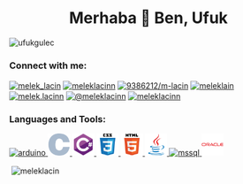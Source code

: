 <h1 align="center">Merhaba 👋 Ben, Ufuk</h1>
<p align="left"> <img src="https://komarev.com/ghpvc/?username=ufukgulec&label=Profile%20views&color=0e75b6&style=flat" alt="ufukgulec" /> </p>

<h3 align="left">Connect with me:</h3>
<p align="left">
<a href="https://twitter.com/melek_lacin" target="blank"><img align="center" src="https://cdn.jsdelivr.net/npm/simple-icons@3.0.1/icons/twitter.svg" alt="melek_lacin" height="30" width="40" /></a>
<a href="https://linkedin.com/in/meleklacinn" target="blank"><img align="center" src="https://cdn.jsdelivr.net/npm/simple-icons@3.0.1/icons/linkedin.svg" alt="meleklacinn" height="30" width="40" /></a>
<a href="https://stackoverflow.com/users/9386212/m-lacin" target="blank"><img align="center" src="https://cdn.jsdelivr.net/npm/simple-icons@3.0.1/icons/stackoverflow.svg" alt="9386212/m-lacin" height="30" width="40" /></a>
<a href="https://kaggle.com/meleklain" target="blank"><img align="center" src="https://cdn.jsdelivr.net/npm/simple-icons@3.0.1/icons/kaggle.svg" alt="meleklain" height="30" width="40" /></a>
<a href="https://instagram.com/melek.lacinn" target="blank"><img align="center" src="https://cdn.jsdelivr.net/npm/simple-icons@3.0.1/icons/instagram.svg" alt="melek.lacinn" height="30" width="40" /></a>
<a href="https://medium.com/@meleklacinn" target="blank"><img align="center" src="https://cdn.jsdelivr.net/npm/simple-icons@3.0.1/icons/medium.svg" alt="@meleklacinn" height="30" width="40" /></a>
<a href="https://www.hackerrank.com/meleklacinn" target="blank"><img align="center" src="https://cdn.jsdelivr.net/npm/simple-icons@3.0.1/icons/hackerrank.svg" alt="meleklacinn" height="30" width="40" /></a>
</p>

<h3 align="left">Languages and Tools:</h3>
<p align="left"> <a href="https://www.arduino.cc/" target="_blank"> <img src="https://cdn.worldvectorlogo.com/logos/arduino-1.svg" alt="arduino" width="40" height="40"/> </a> <a href="https://www.cprogramming.com/" target="_blank"> <img src="https://raw.githubusercontent.com/devicons/devicon/master/icons/c/c-original.svg" alt="c" width="40" height="40"/> </a> <a href="https://www.w3schools.com/cs/" target="_blank"> <img src="https://raw.githubusercontent.com/devicons/devicon/master/icons/csharp/csharp-original.svg" alt="csharp" width="40" height="40"/> </a> <a href="https://www.w3schools.com/css/" target="_blank"> <img src="https://raw.githubusercontent.com/devicons/devicon/master/icons/css3/css3-original-wordmark.svg" alt="css3" width="40" height="40"/> </a> <a href="https://www.w3.org/html/" target="_blank"> <img src="https://raw.githubusercontent.com/devicons/devicon/master/icons/html5/html5-original-wordmark.svg" alt="html5" width="40" height="40"/> </a> <a href="https://www.java.com" target="_blank"> <img src="https://raw.githubusercontent.com/devicons/devicon/master/icons/java/java-original.svg" alt="java" width="40" height="40"/> </a> <a href="https://www.microsoft.com/en-us/sql-server" target="_blank"> <img src="https://cdn.worldvectorlogo.com/logos/microsoft-sql-server.svg" alt="mssql" width="40" height="40"/> </a> <a href="https://www.oracle.com/" target="_blank"> <img src="https://raw.githubusercontent.com/devicons/devicon/master/icons/oracle/oracle-original.svg" alt="oracle" width="40" height="40"/> </a> </p>

<p>&nbsp;<img align="center" src="https://github-readme-stats.vercel.app/api?username=meleklacin&show_icons=true&locale=en" alt="meleklacin" /></p>
